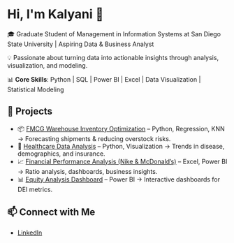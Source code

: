 # Hi, I'm Kalyani 👋  

🎓 Graduate Student of Management in Information Systems  at San Diego State University | Aspiring Data & Business Analyst  

💡 Passionate about turning data into actionable insights through analysis, visualization, and modeling.  

📊 **Core Skills**: Python | SQL | Power BI | Excel | Data Visualization | Statistical Modeling  

## 🚀 Projects  
- 📦 [FMCG Warehouse Inventory Optimization](https://github.com/KalyaniChikshe/fmcg-warehouse-optimization) – Python, Regression, KNN → Forecasting shipments & reducing overstock risks.  
- 🏥 [Healthcare Data Analysis](https://github.com/KalyaniChikshe/healthcare-data-analysis/tree/main) – Python, Visualization → Trends in disease, demographics, and insurance.  
- 📈 [Financial Performance Analysis (Nike & McDonald’s)](link-to-repo) – Excel, Power BI → Ratio analysis, dashboards, business insights.  
- 📊 [Equity Analysis Dashboard](https://app.powerbi.com/view?r=eyJrIjoiOWM4YmM5MjQtMWYwNC00YzQxLTlkMWUtNTY0YmYzNWU4ZDg0IiwidCI6Ijk2NzNlOWE4LWFhNTctNDQ2MS05MzM2LTVmZDNmMDAzNGUxOCIsImMiOjZ9&pageName=31b0f35073e365e72094) – Power BI → Interactive dashboards for DEI metrics.  

## 📫 Connect with Me  
- [LinkedIn](https://www.linkedin.com/in/kalyani-chikshe-383942a1/)
